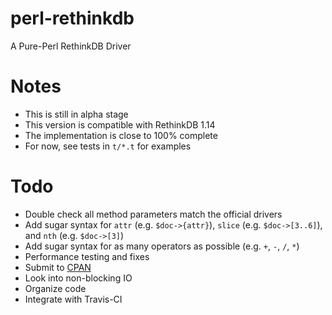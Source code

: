# perl-rethinkdb

A Pure-Perl RethinkDB Driver

# Notes

* This is still in alpha stage
* This version is compatible with RethinkDB 1.14
* The implementation is close to 100% complete
* For now, see tests in `t/*.t` for examples

# Todo

* Double check all method parameters match the official drivers
* Add sugar syntax for `attr` (e.g. `$doc->{attr}`), `slice` (e.g. `$doc->[3..6]`), and `nth` (e.g. `$doc->[3]`)
* Add sugar syntax for as many operators as possible (e.g. `+`, `-`, `/`, `*`)
* Performance testing and fixes
* Submit to [CPAN](http://www.cpan.org/)
* Look into non-blocking IO
* Organize code
* Integrate with Travis-CI
